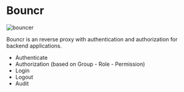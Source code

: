# Bouncr


![bouncer](http://2.bp.blogspot.com/-kVVeXhsM8yU/VIhOpmLlnDI/AAAAAAAApfY/O5N9L72Byo4/s450/job_sp.png)

Bouncr is an reverse proxy with authentication and authorization for backend applications.

- Authenticate
- Authorization (based on Group - Role - Permission)
- Login
- Logout
- Audit

